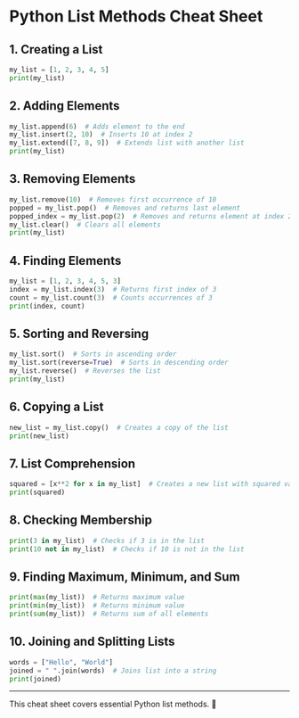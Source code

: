 # Python List Methods Cheat Sheet

## 1. **Creating a List**
```python
my_list = [1, 2, 3, 4, 5]
print(my_list)
```

## 2. **Adding Elements**
```python
my_list.append(6)  # Adds element to the end
my_list.insert(2, 10)  # Inserts 10 at index 2
my_list.extend([7, 8, 9])  # Extends list with another list
print(my_list)
```

## 3. **Removing Elements**
```python
my_list.remove(10)  # Removes first occurrence of 10
popped = my_list.pop()  # Removes and returns last element
popped_index = my_list.pop(2)  # Removes and returns element at index 2
my_list.clear()  # Clears all elements
print(my_list)
```

## 4. **Finding Elements**
```python
my_list = [1, 2, 3, 4, 5, 3]
index = my_list.index(3)  # Returns first index of 3
count = my_list.count(3)  # Counts occurrences of 3
print(index, count)
```

## 5. **Sorting and Reversing**
```python
my_list.sort()  # Sorts in ascending order
my_list.sort(reverse=True)  # Sorts in descending order
my_list.reverse()  # Reverses the list
print(my_list)
```

## 6. **Copying a List**
```python
new_list = my_list.copy()  # Creates a copy of the list
print(new_list)
```

## 7. **List Comprehension**
```python
squared = [x**2 for x in my_list]  # Creates a new list with squared values
print(squared)
```

## 8. **Checking Membership**
```python
print(3 in my_list)  # Checks if 3 is in the list
print(10 not in my_list)  # Checks if 10 is not in the list
```

## 9. **Finding Maximum, Minimum, and Sum**
```python
print(max(my_list))  # Returns maximum value
print(min(my_list))  # Returns minimum value
print(sum(my_list))  # Returns sum of all elements
```

## 10. **Joining and Splitting Lists**
```python
words = ["Hello", "World"]
joined = " ".join(words)  # Joins list into a string
print(joined)
```

---
This cheat sheet covers essential Python list methods. 🚀
